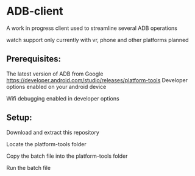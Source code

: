 # ADB-client
A work in progress client used to streamline several ADB operations 

watch support only currently with vr, phone and other platforms planned

## Prerequisites:
The latest version of ADB from Google https://developer.android.com/studio/releases/platform-tools
Developer options enabled on your android device

Wifi debugging enabled in developer options

## Setup:
Download and extract this repository

Locate the platform-tools folder

Copy the batch file into the platform-tools folder

Run the batch file
